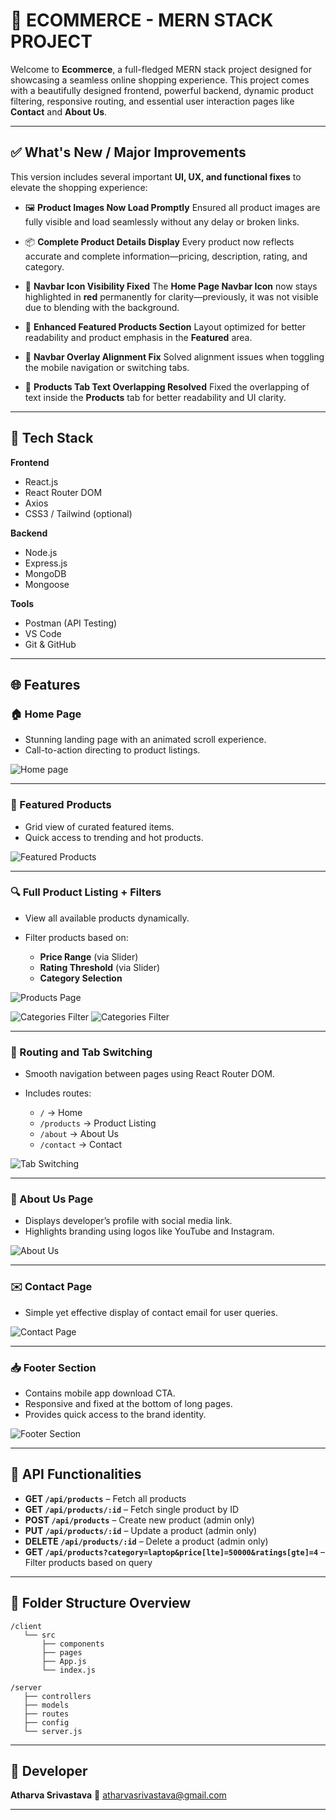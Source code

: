 # 🛒 ECOMMERCE - MERN STACK PROJECT

Welcome to **Ecommerce**, a full-fledged MERN stack project designed for showcasing a seamless online shopping experience. This project comes with a beautifully designed frontend, powerful backend, dynamic product filtering, responsive routing, and essential user interaction pages like **Contact** and **About Us**.

---

## ✅ What's New / Major Improvements

This version includes several important **UI, UX, and functional fixes** to elevate the shopping experience:

* 🖼️ **Product Images Now Load Promptly**
  Ensured all product images are fully visible and load seamlessly without any delay or broken links.

* 📦 **Complete Product Details Display**
  Every product now reflects accurate and complete information—pricing, description, rating, and category.

* 🎯 **Navbar Icon Visibility Fixed**
  The **Home Page Navbar Icon** now stays highlighted in **red** permanently for clarity—previously, it was not visible due to blending with the background.

* 🌟 **Enhanced Featured Products Section**
  Layout optimized for better readability and product emphasis in the **Featured** area.

* 🧭 **Navbar Overlay Alignment Fix**
  Solved alignment issues when toggling the mobile navigation or switching tabs.

* 📝 **Products Tab Text Overlapping Resolved**
  Fixed the overlapping of text inside the **Products** tab for better readability and UI clarity.

---

## 🧰 Tech Stack

**Frontend**

* React.js
* React Router DOM
* Axios
* CSS3 / Tailwind (optional)

**Backend**

* Node.js
* Express.js
* MongoDB
* Mongoose

**Tools**

* Postman (API Testing)
* VS Code
* Git & GitHub

---

## 🌐 Features

### 🏠 Home Page

* Stunning landing page with an animated scroll experience.
* Call-to-action directing to product listings.

![Home page](./screenshots/screenshot1.png)

---

### 🌟 Featured Products

* Grid view of curated featured items.
* Quick access to trending and hot products.

![Featured Products](./screenshots/screenshot2.png)

---

### 🔍 Full Product Listing + Filters

* View all available products dynamically.
* Filter products based on:

  * **Price Range** (via Slider)
  * **Rating Threshold** (via Slider)
  * **Category Selection**

![Products Page](./screenshots/screenshot4.png)

![Categories Filter](./screenshots/screenshot5.png)
![Categories Filter](./screenshots/screenshot9.png)

---

### 🧭 Routing and Tab Switching

* Smooth navigation between pages using React Router DOM.
* Includes routes:

  * `/` → Home
  * `/products` → Product Listing
  * `/about` → About Us
  * `/contact` → Contact

![Tab Switching](./screenshots/screenshot3.png)

---

### 📇 About Us Page

* Displays developer’s profile with social media link.
* Highlights branding using logos like YouTube and Instagram.

![About Us](./screenshots/screenshot7.png)

---

### ✉️ Contact Page

* Simple yet effective display of contact email for user queries.

![Contact Page](./screenshots/screenshot6.png)

---

### 📥 Footer Section

* Contains mobile app download CTA.
* Responsive and fixed at the bottom of long pages.
* Provides quick access to the brand identity.

![Footer Section](./screenshots/screenshot8.png)

---

## 📡 API Functionalities

* **GET `/api/products`** – Fetch all products
* **GET `/api/products/:id`** – Fetch single product by ID
* **POST `/api/products`** – Create new product (admin only)
* **PUT `/api/products/:id`** – Update a product (admin only)
* **DELETE `/api/products/:id`** – Delete a product (admin only)
* **GET `/api/products?category=laptop&price[lte]=50000&ratings[gte]=4`** – Filter products based on query

---

## 📂 Folder Structure Overview

```
/client
   └── src
       ├── components
       ├── pages
       ├── App.js
       └── index.js

/server
   ├── controllers
   ├── models
   ├── routes
   ├── config
   └── server.js
```

---

## 👤 Developer

**Atharva Srivastava**
📧 [atharvasrivastava@gmail.com](mailto:atharvasrivastava@gmail.com)

---

